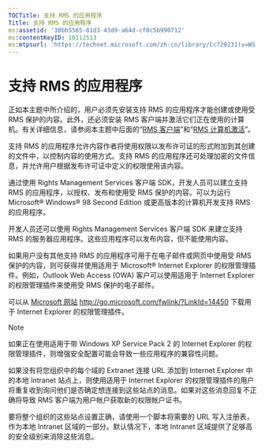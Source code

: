 ```yaml
---
TOCTitle: 支持 RMS 的应用程序
Title: 支持 RMS 的应用程序
ms:assetid: '30bb5565-81d3-43d9-a64d-cf0c5b990712'
ms:contentKeyID: 18112513
ms:mtpsurl: 'https://technet.microsoft.com/zh-cn/library/Cc720231(v=WS.10)'
---
```


支持 RMS 的应用程序
===================

正如本主题中所介绍的，用户必须先安装支持 RMS 的应用程序才能创建或使用受 RMS 保护的内容。此外，还必须安装 RMS 客户端并激活它们正在使用的计算机。有关详细信息，请参阅本主题中后面的“[RMS 客户端](https://technet.microsoft.com/03294fa2-8350-430d-b4b0-03d5169937c2)”和“[RMS 计算机激活](https://technet.microsoft.com/09a0d631-9860-477f-9d10-df61b3bfe125)”。

支持 RMS 的应用程序允许内容作者将使用权限以发布许可证的形式附加到其创建的文件中，以控制内容的使用方式。支持 RMS 的应用程序还可处理加密的文件信息，并允许用户根据发布许可证中定义的权限使用该内容。

通过使用 Rights Management Services 客户端 SDK，开发人员可以建立支持 RMS 的应用程序，以授权、发布和使用受 RMS 保护的内容。可以为运行 Microsoft® Windows® 98 Second Edition 或更高版本的计算机开发支持 RMS 的应用程序。

开发人员还可以使用 Rights Management Services 客户端 SDK 来建立支持 RMS 的服务器应用程序。这些应用程序可以发布内容，但不能使用内容。

如果用户没有其他支持 RMS 的应用程序可用于在电子邮件或网页中使用受 RMS 保护的内容，则可获得并使用适用于 Microsoft® Internet Explorer 的权限管理插件。例如，Outlook Web Access (OWA) 客户可以使用适用于 Internet Explorer 的权限管理插件来使用受 RMS 保护的电子邮件。

可以从 [Microsoft 网站](http://go.microsoft.com/fwlink/?linkid=14450) http://go.microsoft.com/fwlink/?LinkId=14450 下载用于 Internet Explorer 的权限管理插件。

> [!NOTE]  
> 如果正在使用适用于带 Windows XP Service Pack 2 的 Internet Explorer 的权限管理插件，则增强安全配置可能会导致一些应用程序的兼容性问题。 

如果没有将您组织中的每个域的 Extranet 连接 URL 添加到 Internet Explorer 中的本地 Intranet 站点上，则使用适用于 Internet Explorer 的权限管理插件的用户将重复收到询问他们是否确定想连接到这些站点的消息。如果对这些消息回复不正确将导致 RMS 客户端为用户帐户获取新的权限帐户证书。

要将整个组织的这些站点设置正确，请使用一个脚本将需要的 URL 写入注册表，作为本地 Intranet 区域的一部分。默认情况下，本地 Intranet 区域提供了足够高的安全级别来消除这些消息。
